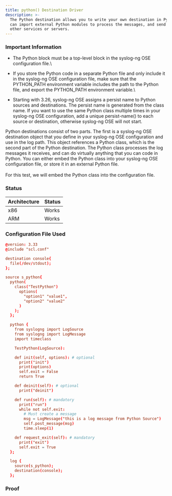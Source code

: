 ```yaml
---
title: python() Destination Driver
description: >-
  The Python destination allows you to write your own destination in Python. You
  can import external Python modules to process the messages, and send them to
  other services or servers.
---
```


### Important Information <a href="#important-information" id="important-information"></a>

* The Python block must be a top-level block in the syslog-ng OSE configuration file.\

* If you store the Python code in a separate Python file and only include it in the syslog-ng OSE configuration file, make sure that the PYTHON\_PATH environment variable includes the path to the Python file, and export the PYTHON\_PATH environment variable.\

* Starting with 3.26, syslog-ng OSE assigns a persist name to Python sources and destinations. The persist name is generated from the class name. If you want to use the same Python class multiple times in your syslog-ng OSE configuration, add a unique persist-name() to each source or destination, otherwise syslog-ng OSE will not start.

Python destinations consist of two parts. The first is a syslog-ng OSE destination object that you define in your syslog-ng OSE configuration and use in the log path. This object references a Python class, which is the second part of the Python destination. The Python class processes the log messages it receives, and can do virtually anything that you can code in Python. You can either embed the Python class into your syslog-ng OSE configuration file, or store it in an external Python file.\
\
For this test, we will embed the Python class into the configuration file.

### Status <a href="#status" id="status"></a>

| Architecture | Status |
| ------------ | ------ |
| x86          | Works  |
| ARM          | Works  |

### Configuration File Used <a href="#configuration-file-used" id="configuration-file-used"></a>

```conf
@version: 3.33
@include "scl.conf"

​destination console{
  file(/dev/stdout);
};

​source s_python{
  python(
    class("TestPython")
      options(
        "option1" "value1",
        "option2" "value2"
      )
    );
  };

  ​python {
    from syslogng import LogSource
    from syslogng import LogMessage
    import time​class

    TestPython(LogSource):

    def init(self, options): # optional
      print("init")
      print(options)
      self.exit = False
      return True​

    def deinit(self): # optional
      print("deinit")

    def run(self): # mandatory
      print("run")
      while not self.exit:
        # Must create a message
        msg = LogMessage("this is a log message from Python Source")
        self.post_message(msg)
        time.sleep(1)

    def request_exit(self): # mandatory
      print("exit")
      self.exit = True
  };

  ​log {
    source(s_python);
    destination(console);
  };
```

### Proof <a href="#proof" id="proof"></a>
